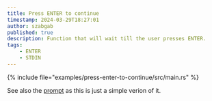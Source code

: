 ```yaml
---
title: Press ENTER to continue
timestamp: 2024-03-29T18:27:01
author: szabgab
published: true
description: Function that will wait till the user presses ENTER.
tags:
    - ENTER
    - STDIN
---
```


{% include file="examples/press-enter-to-continue/src/main.rs" %}


See also the [prompt](/prompt) as this is just a simple verion of it.

